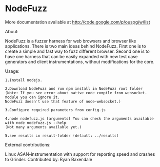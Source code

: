 NodeFuzz
========

More documentation available at http://code.google.com/p/ouspg/w/list

About:

NodeFuzz is a fuzzer harness for web browsers and browser like applications. There is two main ideas behind NodeFuzz. First one is to create a simple and fast way to fuzz different browser. Second one is to have one harness that can be easily expanded with new test case generators and client instrumentations, without modifications for the core.


Usage:

	1.Install nodejs.

	2.Download NodeFuzz and run npm install in NodeFuzz root folder 
	(Note: If you see error about native code compile from websocket-module you can ignore it. 
	NodeFuzz doesn't use that feature of node-websocket.)

	3.Configure required parameters from config.js

	4.node nodefuzz.js [arguments] You can check the arguments available with node nodefuzz.js --help 
	(Not many arguments available yet.)

	5.see results in result-folder (default: ../results)

External contributions:

Linux ASAN-instrumentation with support for reporting speed and crashes to Grinder.
Contributed by: Ryan Baxendale 